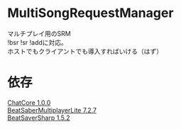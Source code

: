 # MultiSongRequestManager
マルチプレイ用のSRM  
!bsr !sr !addに対応。  
ホストでもクライアントでも導入すればいける（はず）  
# 依存  
[ChatCore 1.0.0](https://github.com/brian91292/ChatCore)  
[BeatSaberMultiplayerLite 7.2.7](https://github.com/Zingabopp/BeatSaberMultiplayer)  
[BeatSaverSharp 1.5.2](https://github.com/lolPants/BeatSaverSharp)
